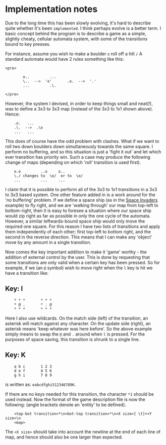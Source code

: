 # Implementation notes

Due to the long time this has been slowly evolving, it's hard to describe
quite whether it's been `implemented`. I think perhaps evolve is a better
term. I basic concept behind the program is to describe a game as a simple,
slightly cheaty, cellular automata system, with some of the transitions
bound to key presses.

For instance, assume you wish to make a boulder `o` roll off a hill `/`
A standard automata would have 2 rules something like this:

```
<pre>

		o..			...	  
		\..  -->  'o'		.o.  -->  '.'    
		...			.\.   

</pre>
```

However, the system I devised, in order to keep things small and neat(!),
was to define a 3x3 to 3x3 map (instead of the 3x3 to 1x1 shown above).
Hence:

```
	.o.	  ...
	.\.  -->  .\o
	...	  ...

```

This does of course have the odd problem with clashes. What if we want to
roll two down boulders down simultaneously towards the same square.
I perform no buffering, and so this situation is just a 'fight it out' and
let which ever transition has priority win. Such a case may produce the
following change of maps (depending on which 'roll' transition is used
first).

```
	o.o			..o	    o..
	\./	changes to	\o/  or to  \o/
	...			...	    ...
```

I claim that it is possible to perform all of the 3x3 to 1x1 transitions in a
3x3 to 3x3 based system. One other feature added in is a work around for the 'no
buffering' problem. If we define a space ship (as in the [Space
Invaders](https://en.wikipedia.org/wiki/Space_Invaders) example) to fly right,
and we are 'walking through' our map from top-left to bottom-right, then it is
easy to foresee a situation where our space ship would zip right as far as
possible in only the one cycle of the automata. However, a similar
leftwards-bound space ship would only move the required one square. For this
reason I have two lists of transitions and apply them independently of each
other; first top-left to bottom right, and the second in the reverse direction.
This means that I can make any 'object' move by any amount in a single
transition.

Now comes the key important addition to make it 'game' worthy - the
addition of external control by the user. This is done by requesting that
some transitions are only valid when a certain key has been pressed.
So for example, if we (an `@` symbol) wish to move right when the `l` key
is hit we have a transition like:

## Key: l

```
	* * *		* * *
	* @ .		* . @
	* * *		* * *
```

Here I also use wildcards. On the match side (left) of the transition, an
asterisk will match against any character. On the update side (right), an
asterisk means 'keep whatever was here before'. So the above example
simply means to swap the `@` and `.` around when `l` is pressed. For the
purposes of space saving, this transition is shrunk to a single line.

## Key: K

```
	a b c		1 2 3
	d e f		4 5 6
	g h i		7 8 9
```

is written as: `eabcdfghi512346789K`.

If there are no keys needed for this transition, the character `*1` should
be used instead. Now the format of the game description file is now
the following: (angle brackets denote an 'entity' to be defined).


```
	<top-bot transition>*\n<bot-top transition>*\n<X size>[ \t]+<Y size>\n
	<map>
```

The `<X size>` should take into account the newline at the end of each line
of map, and hence should also be one larger than expected.
